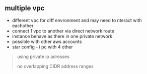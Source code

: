 ## multiple vpc

* different vpc for diff envronment and may need to nteract with eachother
* connect 1 vpc to another via direct network route
* instance behave as there in one private network
* possible with other aws accounts
* star config - i pc with 4 other

> using private ip adresses
> 
> no overlapping CIDR address ranges